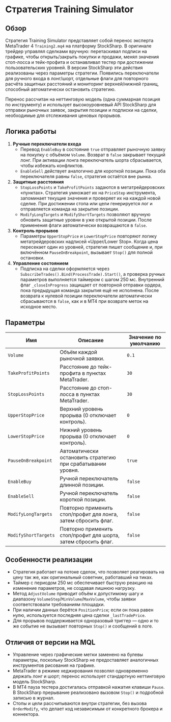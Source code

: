 # Стратегия Training Simulator

## Обзор
Стратегия Training Simulator представляет собой перенос эксперта MetaTrader 4 `Training2.mq4` на платформу StockSharp. В
оригинале трейдер управлял сделками вручную: перетаскивал подписи на графике, чтобы открыть/закрыть покупки и продажи, менял
значения стоп-лосса и тейк-профита и останавливал тестер при достижении пользовательских уровней. В версии StockSharp эти
действия реализованы через параметры стратегии. Появились переключатели для ручного входа в лонг/шорт, отдельные флаги для
повторного расчёта защитных расстояний и мониторинг верхней/нижней границ, способный автоматически остановить стратегию.

Перенос рассчитан на неттинговую модель (одна суммарная позиция по инструменту) и использует высокоуровневый API StockSharp для
отправки рыночных заявок, закрытия позиции и подписки на сделки, необходимые для отслеживания ценовых прорывов.

## Логика работы
1. **Ручные переключатели входа**
   - Перевод `EnableBuy` в состояние `true` отправляет рыночную заявку на покупку с объёмом `Volume`. Возврат в `false` закрывает
     текущий лонг. При активации лонга переключатель шорта сбрасывается, чтобы избежать конфликтов.
   - `EnableSell` действует аналогично для короткой позиции. Пока оба переключателя равны `false`, стратегия остаётся вне рынка.
2. **Защитные расстояния**
   - `StopLossPoints` и `TakeProfitPoints` задаются в метатрейдеровских «пунктах». Стратегия умножает их на `PriceStep` инструмента,
     запоминает текущие значения и проверяет их на каждой новой сделке. При достижении стопа или цели генерируется лог и
     отправляется команда на закрытие позиции.
   - `ModifyLongTargets` и `ModifyShortTargets` позволяют вручную обновить защитные уровни в уже открытой позиции. После
     применения флаги автоматически возвращаются в `false`.
3. **Контроль прорывов**
   - Параметры `UpperStopPrice` и `LowerStopPrice` повторяют логику метатрейдеровских надписей «Upper/Lower Stop». Когда цена
     пересекает один из уровней, стратегия пишет сообщение и, при включённом `PauseOnBreakpoint`, вызывает `Stop()` для полной
     остановки.
4. **Управление состоянием**
   - Подписка на сделки оформляется через `SubscribeTrades().Bind(ProcessTrade).Start()`, а проверка ручных параметров выполняется
     таймером с шагом 250 мс. Внутренний флаг `_closeInProgress` защищает от повторной отправки ордера, пока предыдущая команда
     закрытия ещё не исполнена. После возврата к нулевой позиции переключатели автоматически сбрасываются в `false`, как и в MT4
     при возврате меток на исходное место.

## Параметры
| Имя | Описание | Значение по умолчанию |
| --- | --- | --- |
| `Volume` | Объём каждой рыночной заявки. | `0.1` |
| `TakeProfitPoints` | Расстояние до тейк-профита в пунктах MetaTrader. | `30` |
| `StopLossPoints` | Расстояние до стоп-лосса в пунктах MetaTrader. | `30` |
| `UpperStopPrice` | Верхний уровень прорыва (0 отключает контроль). | `0` |
| `LowerStopPrice` | Нижний уровень прорыва (0 отключает контроль). | `0` |
| `PauseOnBreakpoint` | Автоматически остановить стратегию при срабатывании уровня. | `true` |
| `EnableBuy` | Ручной переключатель длинной позиции. | `false` |
| `EnableSell` | Ручной переключатель короткой позиции. | `false` |
| `ModifyLongTargets` | Повторно применить стоп/профит для лонга, затем сбросить флаг. | `false` |
| `ModifyShortTargets` | Повторно применить стоп/профит для шорта, затем сбросить флаг. | `false` |

## Особенности реализации
- Стратегия работает на потоке сделок, что позволяет реагировать на цену так же, как оригинальный советник, работавший на тиках.
- Таймер с периодом 250 мс обеспечивает быструю реакцию на изменение параметров, не создавая лишнюю нагрузку.
- Метод `AdjustVolume` приводит объём к допустимому шагу и диапазону `VolumeStep`/`MinVolume`/`MaxVolume`, чтобы заявки
  соответствовали требованиям площадки.
- При наличии данных берётся `PositionPrice`; если он пока равен нулю, используется последняя цена сделки `_lastTradePrice`.
- Для прорывов поддерживается одноразовый триггер — одно и то же событие не вызывает повторных `Stop()` и сообщений в логе.

## Отличия от версии на MQL
- Управление через графические метки заменено на булевы параметры, поскольку StockSharp не предоставляет аналогичных
  инструментов рисования на графике.
- MetaTrader в режиме хеджирования позволял одновременно держать лонг и шорт; перенос использует стандартную неттинговую модель
  StockSharp.
- В MT4 пауза тестера достигалась отправкой нажатия клавиши `Pause`. В StockSharp прерывание реализовано вызовом `Stop()` и
  подробной записью в журнал.
- Стопы и цели рассчитываются внутри стратегии, без вызова `OrderModify`, что делает код независимым от конкретного брокера и
  коннектора.
